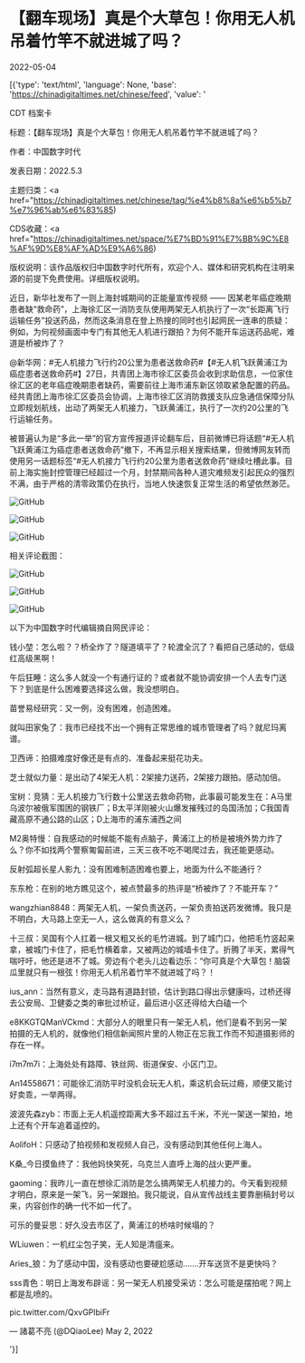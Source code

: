 # 【翻车现场】真是个大草包！你用无人机吊着竹竿不就进城了吗？

2022-05-04

[{'type': 'text/html', 'language': None, 'base': 'https://chinadigitaltimes.net/chinese/feed', 'value': '

CDT 档案卡

标题：【翻车现场】真是个大草包！你用无人机吊着竹竿不就进城了吗？

作者：中国数字时代

发表日期：2022.5.3

主题归类：<a href="https://chinadigitaltimes.net/chinese/tag/%e4%b8%8a%e6%b5%b7%e7%96%ab%e6%83%85)

CDS收藏：<a href="https://chinadigitaltimes.net/space/%E7%BD%91%E7%BB%9C%E8%AF%9D%E8%AF%AD%E9%A6%86)

版权说明：该作品版权归中国数字时代所有，欢迎个人、媒体和研究机构在注明来源的前提下免费使用。详细版权说明。





近日，新华社发布了一则上海封城期间的正能量宣传视频 —— 因某老年癌症晚期患者缺“救命药”，上海徐汇区一消防支队使用两架无人机执行了一次“长距离飞行运输任务”投送药品，然而这条消息在登上热搜的同时也引起网民一连串的质疑：例如，为何视频画面中专门有其他无人机进行跟拍？为何不能开车运送药品呢，难道是桥被炸了？



@新华网：#无人机接力飞行约20公里为患者送救命药#【#无人机飞跃黄浦江为癌症患者送救命药#】27日，共青团上海市徐汇区委员会收到求助信息，一位家住徐汇区的老年癌症晚期患者缺药，需要前往上海市浦东新区领取紧急配置的药品。经共青团上海市徐汇区委员会协调，上海市徐汇区消防救援支队应急通信保障分队立即规划航线，出动了两架无人机接力，飞跃黄浦江，执行了一次约20公里的飞行运输任务。





被普遍认为是“多此一举”的官方宣传报道评论翻车后，目前微博已将话题“#无人机飞跃黄浦江为癌症患者送救命药”撤下，不再显示相关搜索结果，但微博网友转而使用另一话题标签“#无人机接力飞行约20公里为患者送救命药”继续吐槽此事。目前上海实施封控管理已经超过一个月，封禁期间各种人道灾难频发引起民众的强烈不满，由于严格的清零政策仍在执行，当地人快速恢复正常生活的希望依然渺茫。

![GitHub](https://chinadigitaltimes.net/chinese/files/2022/05/image-1651673332662.png)

![GitHub](https://chinadigitaltimes.net/chinese/files/2022/05/image-1651675343574.png)

![GitHub](https://chinadigitaltimes.net/chinese/files/2022/05/image-1651675364128.png)

相关评论截图：

![GitHub](https://chinadigitaltimes.net/chinese/files/2022/05/image-1651673969859.png)

![GitHub](https://chinadigitaltimes.net/chinese/files/2022/05/image-1651675032345.png)

![GitHub](https://chinadigitaltimes.net/chinese/files/2022/05/image-1651675092447.png)

以下为中国数字时代编辑摘自网民评论：



钱小堃：怎么啦？？桥全炸了？隧道填平了？轮渡全沉了？看把自己感动的，低级红高级黑啊！

午后狂睡：这么多人就没一个有通行证的？或者就不能协调安排一个人去专门送下？到底是什么困难要选择这么做，我没想明白。

苗誉易经研究：又一例，没有困难，创造困难。

就叫田家兔了：我市已经找不出一个拥有正常思维的城市管理者了吗？就尼玛离谱。

卫西谛：拍摄难度好像还是有点的、准备起来挺花功夫。

芝士就似力量：是出动了4架无人机：2架接力送药，2架接力跟拍。感动加倍。

宝树：竞猜：无人机接力飞行数十公里送去救命药物，此事最可能发生在：A马里乌波尔被俄军围困的钢铁厂；B太平洋刚被火山爆发摧残过的岛国汤加；C我国青藏高原不通公路的山区；D上海市的浦东浦西之间

M2奥特慢：自我感动的时候能不能有点脑子，黄浦江上的桥是被境外势力炸了么？你不如找两个警察匍匐前进，三天三夜不吃不喝爬过去，我还能更感动。

反射弧超长星人影九：没有困难制造困难也要上，地面为什么不能通行？

东东枪：在别的地方瞧见这个，被点赞最多的热评是“桥被炸了？不能开车？”

wangzhian8848：两架无人机，一架负责送药，一架负责拍送药发微博。我只是不明白，大马路上空无一人，这么做真的有意义么？

十三叔：吴国有个人扛着一根又粗又长的毛竹进城。到了城门口，他把毛竹竖起来拿，被城门卡住了，把毛竹横着拿，又被两边的城墙卡住了。折腾了半天，累得气喘吁吁，他还是进不了城。旁边有个老头儿边看边乐：“你可真是个大草包！脑袋瓜里就只有一根弦！你用无人机吊着竹竿不就进城了吗？！

ius_ann：当然有意义，走马路有道路封锁，估计到路口得出示健康吗，过桥还得去公安局、卫健委之类的审批过桥证，最后进小区还得给大白磕一个

e8KKGTQManVCkmd：大部分人的眼里只有一架无人机，他们是看不到另一架拍摄的无人机的，就像他们相信新闻照片里的人物正在忘我工作而不知道摄影师的存在一样。

i7m7m7i：上海处处有路障、铁丝网、街道保安、小区门卫。

An14558671：可能徐汇消防平时没机会玩无人机，乘这机会玩过瘾，顺便又能讨好卖乖，一举两得。

波波先森zyb：市面上无人机遥控距离大多不超过五千米，不光一架送一架拍，地上还有个开车追着遥控的。

AolifoH：只感动了拍视频和发视频人自己，没有感动到其他任何上海人。

K桑_今日摸鱼终了：我他妈快笑死，乌克兰人直呼上海的战火更严重。

gaoming：我昨儿一直在想徐汇消防是怎么搞两架无人机接力的。今天看到视频才明白，原来是一架飞，另一架跟拍。我只能说，自从宣传战线主要靠删稿封号以来，内容创作的确一代不如一代了。

可乐的曼妥思：好久没去市区了，黄浦江的桥啥时候塌的？

WLiuwen：一机红尘包子笑，无人知是清瘟来。

Aries_狼：为了感动中国，没有感动也要硬尬感动…….开车送货不是更快吗？

sss青色：明日上海发布辟谣：另一架无人机接受采访：怎么可能是摆拍呢？网上都是乱喷的。





 pic.twitter.com/QxvGPlbiFr

&mdash; 諸葛不亮 (@DQiaoLee) May 2, 2022

'}]